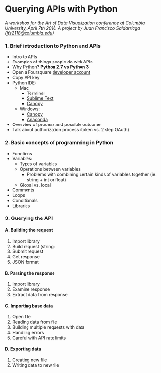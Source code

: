 # Querying APIs with Python
*A workshop for the Art of Data Visualization conference at Columbia University, April 7th 2016. A project by Juan Francisco Saldarriaga (jfs2118@columbia.edu).*

### 1. Brief introduction to Python and APIs
* Intro to APIs
* Examples of things people do with APIs
* Why Python? **Python 2.7 vs Python 3**
* Open a Foursquare [developer account](https://developer.foursquare.com/)
* Copy API key
* Python IDE:
  * Mac:
    * Terminal
    * [Sublime Text](https://www.sublimetext.com/)
    * [Canopy](https://www.enthought.com/products/canopy/)
  * Windows:
    * [Canopy](https://www.enthought.com/products/canopy/)
    * [Anaconda](https://www.continuum.io/downloads)
* Overview of process and possible outcome
* Talk about authorization process (token vs. 2 step OAuth)

### 2. Basic concepts of programming in Python
* Functions
* Variables:
  * Types of variables
  * Operations between variables:
    * Problems with combining certain kinds of variables together (ie. string + int or float)
  * Global vs. local
* Comments
* Loops
* Conditionals
* Libraries

### 3. Querying the API

#### A. Building the request
1. Import library
2. Build request (string)
3. Submit request
4. Get response
5. JSON format

#### B. Parsing the response
1. Import library
2. Examine response
3. Extract data from response

#### C. Importing base data
1. Open file
2. Reading data from file
3. Building multiple requests with data
4. Handling errors
5. Careful with API rate limits

#### D. Exporting data
1. Creating new file
2. Writing data to new file